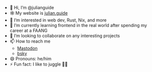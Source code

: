 - 👋 Hi, I’m @julianguide
- 🕸️ My website is [julian.guide](http://julian.guide)
- 👀 I’m interested in web dev, Rust, Nix, and more
- 🌱 I’m currently learning frontend in the real world after spending my career at a FAANG
- 💞️ I’m looking to collaborate on any interesting projects
- 📫 How to reach me
  - [Mastodon](https://mas.to/@julian_guide)
  - [bsky](https://bsky.app/profile/julian-guide.bsky.social)
- 😄 Pronouns: he/him
- ⚡ Fun fact: I like to juggle 🤹‍♂️

